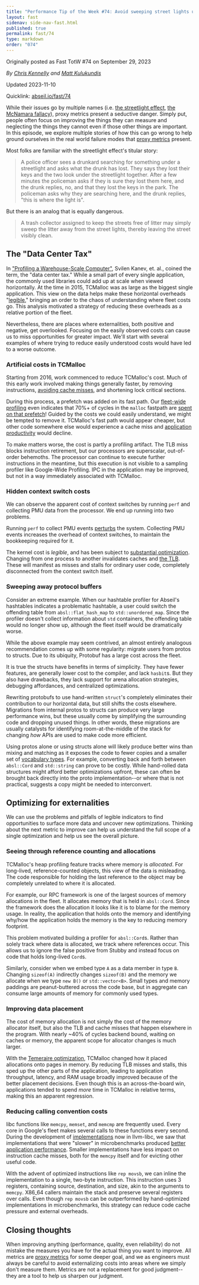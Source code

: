 ```yaml
---
title: "Performance Tip of the Week #74: Avoid sweeping street lights under rugs"
layout: fast
sidenav: side-nav-fast.html
published: true
permalink: fast/74
type: markdown
order: "074"
---
```


Originally posted as Fast TotW #74 on September 29, 2023

*By [Chris Kennelly](mailto:ckennelly@google.com) and [Matt Kulukundis](mailto:kfm@google.com)*

Updated 2023-11-10

Quicklink: [abseil.io/fast/74](https://abseil.io/fast/74)


While their issues go by multiple names (i.e.
[the streetlight effect](https://en.wikipedia.org/wiki/Streetlight_effect),
[the McNamara fallacy](https://en.wikipedia.org/wiki/McNamara_fallacy)), proxy
metrics present a seductive danger. Simply put, people often focus on improving
the things they can measure and neglecting the things they cannot even if those
other things are important. In this episode, we explore multiple stories of how
this can go wrong to help ground ourselves in the real world failure modes that
[proxy metrics](/fast/70) present.

Most folks are familiar with the streetlight effect's titular story:

> A police officer sees a drunkard searching for something under a streetlight
> and asks what the drunk has lost. They says they lost their keys and the two
> look under the streetlight together. After a few minutes the policeman asks if
> they is sure they lost them here, and the drunk replies, no, and that they
> lost the keys in the park. The policeman asks why they are searching here, and
> the drunk replies, "this is where the light is".

But there is an analog that is equally dangerous.

> A trash collector assigned to keep the streets free of litter may simply sweep
> the litter away from the street lights, thereby leaving the street visibly
> clean.

## The "Data Center Tax"

In
["Profiling a Warehouse-Scale Computer"](https://research.google/pubs/pub44271/),
Svilen Kanev, et. al., coined the term, the "data center tax." While a small
part of every single application, the commonly used libraries could add up at
scale when viewed horizontally. At the time in 2015, TCMalloc was as large as
the biggest single application. This view on the data helps make these
horizontal overheads
"[legible](https://en.wikipedia.org/wiki/Seeing_Like_a_State)," bringing an
order to the chaos of understanding where fleet costs go. This analysis
motivated a strategy of reducing these overheads as a relative portion of the
fleet.

Nevertheless, there are places where externalities, both positive and negative,
get overlooked. Focusing on the easily observed costs can cause us to miss
opportunities for greater impact. We'll start with several examples of where
trying to reduce easily understood costs would have led to a worse outcome.

### Artificial costs in TCMalloc

Starting from 2016, work commenced to reduce TCMalloc's cost. Much of this early
work involved making things generally faster, by removing instructions,
[avoiding cache misses](/fast/62), and shortening lock critical sections.

During this process, a prefetch was added on its fast path. Our
[fleet-wide profiling](https://research.google/pubs/google-wide-profiling-a-continuous-profiling-infrastructure-for-data-centers/)
even indicates that 70%+ of cycles in the `malloc` fastpath are
[spent on that prefetch](/fast/39)! Guided by the costs we could easily
understand, we might be tempted to remove it. TCMalloc's fast path would appear
cheaper, but other code somewhere else would experience a cache miss and
[application productivity](/fast/7) would decline.

To make matters worse, the cost is partly a profiling artifact. The TLB miss
blocks instruction retirement, but our processors are superscalar, out-of-order
behemoths. The processor can continue to execute further instructions in the
meantime, but this execution is not visible to a sampling profiler like
Google-Wide Profiling. IPC in the application may be improved, but not in a way
immediately associated with TCMalloc.

### Hidden context switch costs

We can observe the apparent cost of context switches by running `perf` and
collecting PMU data from the processor. We end up running into two problems.

Running `perf` to collect PMU events
[perturbs](https://en.wikipedia.org/wiki/Heisenbug) the system. Collecting PMU
events increases the overhead of context switches, to maintain the bookkeeping
required for it.

The kernel cost is *legible*, and has been subject to
[substantial optimization](https://arxiv.org/pdf/1806.07480.pdf). Changing from
one process to another invalidates caches and
[the TLB](https://en.wikipedia.org/wiki/Kernel_page-table_isolation). These will
manifest as misses and stalls for ordinary user code, completely disconnected
from the context switch itself.

### Sweeping away protocol buffers

Consider an extreme example. When our hashtable profiler for Abseil's hashtables
indicates a problematic hashtable, a user could switch the offending table from
`absl::flat_hash_map` to `std::unordered_map`. Since the profiler doesn't
collect information about `std` containers, the offending table would no longer
show up, although the fleet itself would be dramatically worse.

While the above example may seem contrived, an almost entirely analogous
recommendation comes up with some regularity: migrate users from protos to
structs. Due to its ubiquity, Protobuf has a large cost across the fleet.

It is true the structs have benefits in terms of simplicity. They have fewer
features, are generally lower cost to the compiler, and lack `hasbit`s. But they
also have drawbacks, they lack support for arena allocation strategies,
debugging affordances, and centralized optimizations.

Rewriting protobufs to use hand-written `struct`'s completely eliminates their
contribution to our horizontal data, but still shifts the costs elsewhere.
Migrations from internal protos to structs can produce very large performance
wins, but these usually come by simplifying the surrounding code and dropping
unused things. In other words, these migrations are usually catalysts for
identifying room-at-the-middle of the stack for changing *how* APIs are used to
make code more efficient.

Using protos alone or using structs alone will likely produce better wins than
mixing and matching as it exposes the code to fewer copies and a smaller set of
[vocabulary types](https://www.open-std.org/jtc1/sc22/wg21/docs/papers/2020/p2125r0.pdf).
For example, converting back and forth between `absl::Cord` and `std::string`
can prove to be costly. While hand-rolled data structures might afford better
optimizations upfront, these can often be brought back directly into the proto
implementation--or where that is not practical, suggests a copy might be needed
to interconvert.

## Optimizing for externalities

We can use the problems and pitfalls of legible indicators to find opportunities
to surface more data and uncover new optimizations. Thinking about the next
metric to improve can help us understand the full scope of a single optimization
and help us see the overall picture.

### Seeing through reference counting and allocations

TCMalloc's heap profiling feature tracks where memory is *allocated*. For
long-lived, reference-counted objects, this view of the data is misleading. The
code responsible for holding the last reference to the object may be completely
unrelated to where it is allocated.

For example, our RPC framework is one of the largest sources of memory
allocations in the fleet. It allocates memory that is held in `absl::Cord`.
Since the framework does the allocation it looks like it is to blame for the
memory usage. In reality, the application that holds onto the memory and
identifying why/how the application holds the memory is the key to reducing
memory footprint.

This problem motivated building a profiler for `absl::Cord`s. Rather than solely
track where data is allocated, we track where references occur. This allows us
to ignore the false positive from Stubby and instead focus on code that holds
long-lived `Cord`s.

Similarly, consider when we embed type `A` as a data member in type `B`.
Changing `sizeof(A)` indirectly changes `sizeof(B)` and the memory we allocate
when we type `new B()` or `std::vector<B>`. Small types and memory paddings are
peanut-buttered across the code base, but in aggregate can consume large amounts
of memory for commonly used types.

### Improving data placement

The cost of memory allocation is not simply the cost of the memory allocator
itself, but also the TLB and cache misses that happen elsewhere in the program.
With nearly ~40% of cycles backend bound, waiting on caches or memory, the
apparent scope for allocator changes is much larger.

With the [Temeraire optimization](https://research.google/pubs/pub50370/),
TCMalloc changed how it placed allocations onto pages in memory. By reducing TLB
misses and stalls, this sped up the other parts of the application, leading to
application throughput, latency, and RAM usage broadly improved because of the
better placement decisions. Even though this is an across-the-board win,
applications tended to spend *more* time in TCMalloc in relative terms, making
this an apparent regression.

### Reducing calling convention costs

libc functions like `memcpy`, `memset`, and `memcmp` are frequently used. Every
core in Google's fleet makes several calls to these functions every second.
During the development of
[implementations](https://research.google/pubs/pub50338/) now in llvm-libc, we
saw that implementations that were "slower" in microbenchmarks produced
[better application performance](/fast/39). Smaller implementations have less
impact on instruction cache misses, both for the `memcpy` itself and for
evicting other useful code.

With the advent of optimized instructions like `rep movsb`, we can inline the
implementation to a single, two-byte instruction. This instruction uses 3
registers, containing source, destination, and size, akin to the arguments to
`memcpy`. X86\_64 callers maintain the stack and preserve several registers over
calls. Even though `rep movsb` can be outperformed by hand-optimized
implementations in microbenchmarks, this strategy can reduce code cache pressure
and external overheads.

## Closing thoughts

When improving anything (performance, quality, even reliability) do not mistake
the measures you have for the actual thing you want to improve. All metrics are
[proxy metrics](/fast/70) for some deeper goal, and we as engineers must always
be careful to avoid externalizing costs into areas where we simply don't measure
them. Metrics are not a replacement for good judgment--they are a tool to help
us sharpen our judgment.
